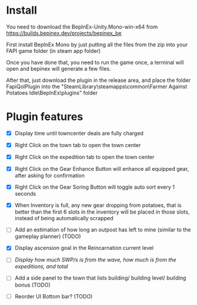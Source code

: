 
# Install

You need to download the BepInEx-Unity.Mono-win-x64 from https://builds.bepinex.dev/projects/bepinex_be

First install BepInEx Mono by just putting all the files from the zip into your FAPI game folder (in steam app folder)

Once you have done that, you need to run the game once, a terminal will open and bepinex will generate a few files.

After that, just download the plugin in the release area, and place the folder FapiQolPlugin into the "SteamLibrary\steamapps\common\Farmer Against Potatoes Idle\BepInEx\plugins" folder

# Plugin features

- [x] Display time until towncenter deals are fully charged
- [x] Right Click on the town tab to open the town center
- [x] Right Click on the expedition tab to open the town center
- [x] Right Click on the Gear Enhance Button will enhance all equipped gear, after asking for confirmation
- [x] Right Click on the Gear Soring Button will toggle auto sort every 1 seconds
- [x] When Inventory is full, any new gear dropping from potatoes, that is better than the first 6 slots in the inventory will be placed in those slots, instead of being automatically scrapped
- [ ] Add an estimation of how long an outpost has left to mine (similar to the gameplay planner) (TODO)
- [x] Display ascension goal in the Reincarnation current level
- [ ] _Display how much SWP/s is from the wave, how much is from the expeditions, and total_
- [ ] Add a side panel to the town that lists building/ building level/ building bonus (TODO)
- [ ] Reorder UI Bottom bar? (TODO)

